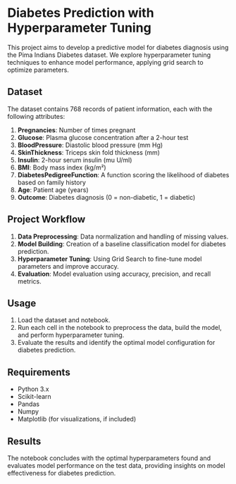 # Diabetes Prediction with Hyperparameter Tuning

This project aims to develop a predictive model for diabetes diagnosis using the Pima Indians Diabetes dataset. We explore hyperparameter tuning techniques to enhance model performance, applying grid search to optimize parameters.

## Dataset
The dataset contains 768 records of patient information, each with the following attributes:
1. **Pregnancies**: Number of times pregnant
2. **Glucose**: Plasma glucose concentration after a 2-hour test
3. **BloodPressure**: Diastolic blood pressure (mm Hg)
4. **SkinThickness**: Triceps skin fold thickness (mm)
5. **Insulin**: 2-hour serum insulin (mu U/ml)
6. **BMI**: Body mass index (kg/m²)
7. **DiabetesPedigreeFunction**: A function scoring the likelihood of diabetes based on family history
8. **Age**: Patient age (years)
9. **Outcome**: Diabetes diagnosis (0 = non-diabetic, 1 = diabetic)

## Project Workflow
1. **Data Preprocessing**: Data normalization and handling of missing values.
2. **Model Building**: Creation of a baseline classification model for diabetes prediction.
3. **Hyperparameter Tuning**: Using Grid Search to fine-tune model parameters and improve accuracy.
4. **Evaluation**: Model evaluation using accuracy, precision, and recall metrics.

## Usage
1. Load the dataset and notebook.
2. Run each cell in the notebook to preprocess the data, build the model, and perform hyperparameter tuning.
3. Evaluate the results and identify the optimal model configuration for diabetes prediction.

## Requirements
- Python 3.x
- Scikit-learn
- Pandas
- Numpy
- Matplotlib (for visualizations, if included)

## Results
The notebook concludes with the optimal hyperparameters found and evaluates model performance on the test data, providing insights on model effectiveness for diabetes prediction.
